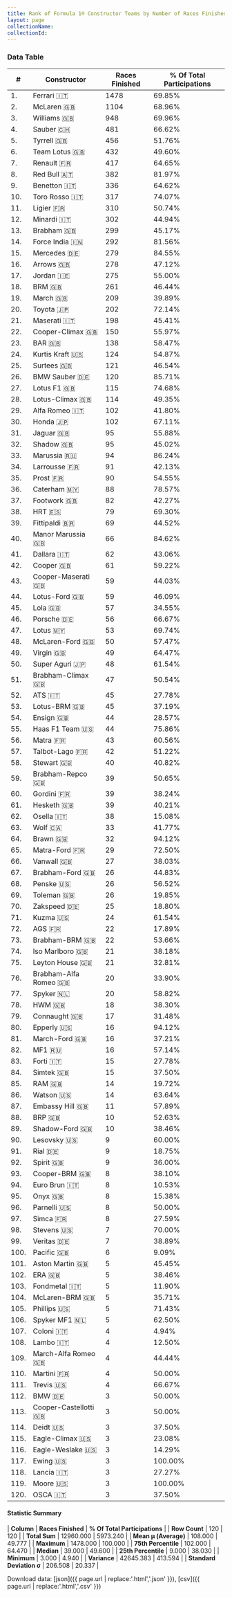 ```yaml
---
title: Rank of Formula 1® Constructor Teams by Number of Races Finished
layout: page
collectionName: 
collectionId: 
---
```




<canvas id="chart" width="400" height="180"></canvas>
<script>
var data = {
    "datasets": [
        {
            "backgroundColor": [
                "EB212E",
                "FCA13B",
                "EAE4ED",
                "0736A5",
                "274B72",
                "09630C",
                "FDE139",
                "121D32",
                "73C2FB",
                "2039C3",
                "0F5DBB",
                "1B1D1D",
                "243F73",
                "F6AFC1",
                "18A19B",
                "FFA500",
                "FFFF01",
                "144D44",
                "E53524",
                "D70028",
                "C0BEC3",
                "273027",
                "FFFFFF",
                "D33949",
                "888888",
                "20359D",
                "F6CA46",
                "025839",
                "B21827",
                "FFFFFF",
                "095921",
                "FA9B27",
                "5E0A16",
                "888888",
                "0D1773",
                "124411",
                "888888",
                "BE9D56",
                "888888",
                "5E0A16",
                "888888",
                "273027",
                "1A2446",
                "025839",
                "888888",
                "DDDDDD",
                "006400",
                "AAAAAA",
                "F60002",
                "E30010",
                "243F73",
                "888888",
                "457439",
                "888888",
                "CF0F18",
                "888888",
                "888888",
                "FFFFFF",
                "243F73",
                "888888",
                "FFFFFF",
                "888888",
                "A3805E",
                "E2F833",
                "3FB2B3",
                "336667",
                "07316F",
                "2077C9",
                "888888",
                "888888",
                "C4333B",
                "888888",
                "888888",
                "888888",
                "888888",
                "888888",
                "FFA500",
                "888888",
                "888888",
                "DBC75F",
                "888888",
                "343434",
                "888888",
                "888888",
                "888888",
                "FC8881",
                "888888",
                "888888",
                "888888",
                "888888",
                "888888",
                "888888",
                "888888",
                "888888",
                "888888",
                "888888",
                "888888",
                "888888",
                "888888",
                "888888",
                "888888",
                "888888",
                "888888",
                "888888",
                "888888",
                "FFA500",
                "888888",
                "888888",
                "888888",
                "888888",
                "888888",
                "888888",
                "888888",
                "888888",
                "888888",
                "1A284B",
                "888888",
                "888888",
                "888888",
                "888888"
            ],
            "borderColor": [
                "16191A",
                "0D1D20",
                "082957",
                "A17A5D",
                "444444",
                "444444",
                "424B52",
                "FDCC2F",
                "444444",
                "FC181D",
                "444444",
                "444444",
                "444444",
                "C81625",
                "D7D7D5",
                "444444",
                "444444",
                "444444",
                "444444",
                "444444",
                "444444",
                "444444",
                "444444",
                "444444",
                "444444",
                "444444",
                "444444",
                "444444",
                "444444",
                "444444",
                "444444",
                "444444",
                "444444",
                "444444",
                "444444",
                "444444",
                "444444",
                "444444",
                "444444",
                "444444",
                "444444",
                "444444",
                "444444",
                "444444",
                "444444",
                "444444",
                "444444",
                "444444",
                "444444",
                "444444",
                "444444",
                "444444",
                "444444",
                "444444",
                "4D4E52",
                "444444",
                "444444",
                "444444",
                "444444",
                "444444",
                "444444",
                "444444",
                "444444",
                "444444",
                "444444",
                "444444",
                "444444",
                "444444",
                "444444",
                "444444",
                "444444",
                "444444",
                "444444",
                "444444",
                "444444",
                "444444",
                "444444",
                "444444",
                "444444",
                "444444",
                "444444",
                "444444",
                "444444",
                "444444",
                "444444",
                "444444",
                "444444",
                "444444",
                "444444",
                "444444",
                "444444",
                "444444",
                "444444",
                "444444",
                "444444",
                "444444",
                "444444",
                "444444",
                "444444",
                "444444",
                "444444",
                "444444",
                "444444",
                "444444",
                "444444",
                "444444",
                "444444",
                "444444",
                "444444",
                "444444",
                "444444",
                "444444",
                "444444",
                "444444",
                "444444",
                "444444",
                "444444",
                "444444",
                "444444",
                "444444"
            ],
            "borderWidth": 1,
            "data": [
                1478.0,
                1104.0,
                948.0,
                481.0,
                456.0,
                432.0,
                417.0,
                382.0,
                336.0,
                317.0,
                310.0,
                302.0,
                299.0,
                292.0,
                279.0,
                278.0,
                275.0,
                261.0,
                209.0,
                202.0,
                198.0,
                150.0,
                138.0,
                124.0,
                121.0,
                120.0,
                115.0,
                114.0,
                102.0,
                102.0,
                95.0,
                95.0,
                94.0,
                91.0,
                90.0,
                88.0,
                82.0,
                79.0,
                69.0,
                66.0,
                62.0,
                61.0,
                59.0,
                59.0,
                57.0,
                56.0,
                53.0,
                50.0,
                49.0,
                48.0,
                47.0,
                45.0,
                45.0,
                44.0,
                44.0,
                43.0,
                42.0,
                40.0,
                39.0,
                39.0,
                39.0,
                38.0,
                33.0,
                32.0,
                29.0,
                27.0,
                26.0,
                26.0,
                26.0,
                25.0,
                24.0,
                22.0,
                22.0,
                21.0,
                21.0,
                20.0,
                20.0,
                18.0,
                17.0,
                16.0,
                16.0,
                16.0,
                15.0,
                15.0,
                14.0,
                14.0,
                11.0,
                10.0,
                10.0,
                9.0,
                9.0,
                9.0,
                8.0,
                8.0,
                8.0,
                8.0,
                8.0,
                7.0,
                7.0,
                6.0,
                5.0,
                5.0,
                5.0,
                5.0,
                5.0,
                5.0,
                4.0,
                4.0,
                4.0,
                4.0,
                4.0,
                3.0,
                3.0,
                3.0,
                3.0,
                3.0,
                3.0,
                3.0,
                3.0,
                3.0
            ],
            "label": "Races Finished"
        }
    ],
    "labels": [
        "Ferrari",
        "McLaren",
        "Williams",
        "Sauber",
        "Tyrrell",
        "Team Lotus",
        "Renault",
        "Red Bull",
        "Benetton",
        "Toro Rosso",
        "Ligier",
        "Minardi",
        "Brabham",
        "Force India",
        "Mercedes",
        "Arrows",
        "Jordan",
        "BRM",
        "March",
        "Toyota",
        "Maserati",
        "Cooper-Climax",
        "BAR",
        "Kurtis Kraft",
        "Surtees",
        "BMW Sauber",
        "Lotus F1",
        "Lotus-Climax",
        "Alfa Romeo",
        "Honda",
        "Jaguar",
        "Shadow",
        "Marussia",
        "Larrousse",
        "Prost",
        "Caterham",
        "Footwork",
        "HRT",
        "Fittipaldi",
        "Manor Marussia",
        "Dallara",
        "Cooper",
        "Cooper-Maserati",
        "Lotus-Ford",
        "Lola",
        "Porsche",
        "Lotus",
        "McLaren-Ford",
        "Virgin",
        "Super Aguri",
        "Brabham-Climax",
        "ATS",
        "Lotus-BRM",
        "Ensign",
        "Haas F1 Team",
        "Matra",
        "Talbot-Lago",
        "Stewart",
        "Brabham-Repco",
        "Gordini",
        "Hesketh",
        "Osella",
        "Wolf",
        "Brawn",
        "Matra-Ford",
        "Vanwall",
        "Brabham-Ford",
        "Penske",
        "Toleman",
        "Zakspeed",
        "Kuzma",
        "AGS",
        "Brabham-BRM",
        "Iso Marlboro",
        "Leyton House",
        "Brabham-Alfa Romeo",
        "Spyker",
        "HWM",
        "Connaught",
        "Epperly",
        "March-Ford",
        "MF1",
        "Forti",
        "Simtek",
        "RAM",
        "Watson",
        "Embassy Hill",
        "BRP",
        "Shadow-Ford",
        "Lesovsky",
        "Rial",
        "Spirit",
        "Cooper-BRM",
        "Euro Brun",
        "Onyx",
        "Parnelli",
        "Simca",
        "Stevens",
        "Veritas",
        "Pacific",
        "Aston Martin",
        "ERA",
        "Fondmetal",
        "McLaren-BRM",
        "Phillips",
        "Spyker MF1",
        "Coloni",
        "Lambo",
        "March-Alfa Romeo",
        "Martini",
        "Trevis",
        "BMW",
        "Cooper-Castellotti",
        "Deidt",
        "Eagle-Climax",
        "Eagle-Weslake",
        "Ewing",
        "Lancia",
        "Moore",
        "OSCA"
    ]
};
var options = {
  legend: {
    display: false
  },
  scales: {
    xAxes: [{
      ticks: {
        beginAtZero: true,
        maxRotation: 180,
        display: window.innerWidth > 800
      }
    }],
    yAxes: [{
      ticks: {
        beginAtZero: true
      }
    }]
  },
  onResize: function(chart, size) {
    chart.options.scales.xAxes[0].ticks.display = size.width > 800;
  }
};
var chart = new Chart("chart", {
    data: data,
    type: 'bar',
    options: options
});
</script>



### Data Table

| # | Constructor | Races Finished | % Of Total Participations |
|--|--|--|--|
| 1. | Ferrari 🇮🇹 | 1478 | 69.85% |
| 2. | McLaren 🇬🇧 | 1104 | 68.96% |
| 3. | Williams 🇬🇧 | 948 | 69.96% |
| 4. | Sauber 🇨🇭 | 481 | 66.62% |
| 5. | Tyrrell 🇬🇧 | 456 | 51.76% |
| 6. | Team Lotus 🇬🇧 | 432 | 49.60% |
| 7. | Renault 🇫🇷 | 417 | 64.65% |
| 8. | Red Bull 🇦🇹 | 382 | 81.97% |
| 9. | Benetton 🇮🇹 | 336 | 64.62% |
| 10. | Toro Rosso 🇮🇹 | 317 | 74.07% |
| 11. | Ligier 🇫🇷 | 310 | 50.74% |
| 12. | Minardi 🇮🇹 | 302 | 44.94% |
| 13. | Brabham 🇬🇧 | 299 | 45.17% |
| 14. | Force India 🇮🇳 | 292 | 81.56% |
| 15. | Mercedes 🇩🇪 | 279 | 84.55% |
| 16. | Arrows 🇬🇧 | 278 | 47.12% |
| 17. | Jordan 🇮🇪 | 275 | 55.00% |
| 18. | BRM 🇬🇧 | 261 | 46.44% |
| 19. | March 🇬🇧 | 209 | 39.89% |
| 20. | Toyota 🇯🇵 | 202 | 72.14% |
| 21. | Maserati 🇮🇹 | 198 | 45.41% |
| 22. | Cooper-Climax 🇬🇧 | 150 | 55.97% |
| 23. | BAR 🇬🇧 | 138 | 58.47% |
| 24. | Kurtis Kraft 🇺🇸 | 124 | 54.87% |
| 25. | Surtees 🇬🇧 | 121 | 46.54% |
| 26. | BMW Sauber 🇩🇪 | 120 | 85.71% |
| 27. | Lotus F1 🇬🇧 | 115 | 74.68% |
| 28. | Lotus-Climax 🇬🇧 | 114 | 49.35% |
| 29. | Alfa Romeo 🇮🇹 | 102 | 41.80% |
| 30. | Honda 🇯🇵 | 102 | 67.11% |
| 31. | Jaguar 🇬🇧 | 95 | 55.88% |
| 32. | Shadow 🇬🇧 | 95 | 45.02% |
| 33. | Marussia 🇷🇺 | 94 | 86.24% |
| 34. | Larrousse 🇫🇷 | 91 | 42.13% |
| 35. | Prost 🇫🇷 | 90 | 54.55% |
| 36. | Caterham 🇲🇾 | 88 | 78.57% |
| 37. | Footwork 🇬🇧 | 82 | 42.27% |
| 38. | HRT 🇪🇸 | 79 | 69.30% |
| 39. | Fittipaldi 🇧🇷 | 69 | 44.52% |
| 40. | Manor Marussia 🇬🇧 | 66 | 84.62% |
| 41. | Dallara 🇮🇹 | 62 | 43.06% |
| 42. | Cooper 🇬🇧 | 61 | 59.22% |
| 43. | Cooper-Maserati 🇬🇧 | 59 | 44.03% |
| 44. | Lotus-Ford 🇬🇧 | 59 | 46.09% |
| 45. | Lola 🇬🇧 | 57 | 34.55% |
| 46. | Porsche 🇩🇪 | 56 | 66.67% |
| 47. | Lotus 🇲🇾 | 53 | 69.74% |
| 48. | McLaren-Ford 🇬🇧 | 50 | 57.47% |
| 49. | Virgin 🇬🇧 | 49 | 64.47% |
| 50. | Super Aguri 🇯🇵 | 48 | 61.54% |
| 51. | Brabham-Climax 🇬🇧 | 47 | 50.54% |
| 52. | ATS 🇮🇹 | 45 | 27.78% |
| 53. | Lotus-BRM 🇬🇧 | 45 | 37.19% |
| 54. | Ensign 🇬🇧 | 44 | 28.57% |
| 55. | Haas F1 Team 🇺🇸 | 44 | 75.86% |
| 56. | Matra 🇫🇷 | 43 | 60.56% |
| 57. | Talbot-Lago 🇫🇷 | 42 | 51.22% |
| 58. | Stewart 🇬🇧 | 40 | 40.82% |
| 59. | Brabham-Repco 🇬🇧 | 39 | 50.65% |
| 60. | Gordini 🇫🇷 | 39 | 38.24% |
| 61. | Hesketh 🇬🇧 | 39 | 40.21% |
| 62. | Osella 🇮🇹 | 38 | 15.08% |
| 63. | Wolf 🇨🇦 | 33 | 41.77% |
| 64. | Brawn 🇬🇧 | 32 | 94.12% |
| 65. | Matra-Ford 🇫🇷 | 29 | 72.50% |
| 66. | Vanwall 🇬🇧 | 27 | 38.03% |
| 67. | Brabham-Ford 🇬🇧 | 26 | 44.83% |
| 68. | Penske 🇺🇸 | 26 | 56.52% |
| 69. | Toleman 🇬🇧 | 26 | 19.85% |
| 70. | Zakspeed 🇩🇪 | 25 | 18.80% |
| 71. | Kuzma 🇺🇸 | 24 | 61.54% |
| 72. | AGS 🇫🇷 | 22 | 17.89% |
| 73. | Brabham-BRM 🇬🇧 | 22 | 53.66% |
| 74. | Iso Marlboro 🇬🇧 | 21 | 38.18% |
| 75. | Leyton House 🇬🇧 | 21 | 32.81% |
| 76. | Brabham-Alfa Romeo 🇬🇧 | 20 | 33.90% |
| 77. | Spyker 🇳🇱 | 20 | 58.82% |
| 78. | HWM 🇬🇧 | 18 | 38.30% |
| 79. | Connaught 🇬🇧 | 17 | 31.48% |
| 80. | Epperly 🇺🇸 | 16 | 94.12% |
| 81. | March-Ford 🇬🇧 | 16 | 37.21% |
| 82. | MF1 🇷🇺 | 16 | 57.14% |
| 83. | Forti 🇮🇹 | 15 | 27.78% |
| 84. | Simtek 🇬🇧 | 15 | 37.50% |
| 85. | RAM 🇬🇧 | 14 | 19.72% |
| 86. | Watson 🇺🇸 | 14 | 63.64% |
| 87. | Embassy Hill 🇬🇧 | 11 | 57.89% |
| 88. | BRP 🇬🇧 | 10 | 52.63% |
| 89. | Shadow-Ford 🇬🇧 | 10 | 38.46% |
| 90. | Lesovsky 🇺🇸 | 9 | 60.00% |
| 91. | Rial 🇩🇪 | 9 | 18.75% |
| 92. | Spirit 🇬🇧 | 9 | 36.00% |
| 93. | Cooper-BRM 🇬🇧 | 8 | 38.10% |
| 94. | Euro Brun 🇮🇹 | 8 | 10.53% |
| 95. | Onyx 🇬🇧 | 8 | 15.38% |
| 96. | Parnelli 🇺🇸 | 8 | 50.00% |
| 97. | Simca 🇫🇷 | 8 | 27.59% |
| 98. | Stevens 🇺🇸 | 7 | 70.00% |
| 99. | Veritas 🇩🇪 | 7 | 38.89% |
| 100. | Pacific 🇬🇧 | 6 | 9.09% |
| 101. | Aston Martin 🇬🇧 | 5 | 45.45% |
| 102. | ERA 🇬🇧 | 5 | 38.46% |
| 103. | Fondmetal 🇮🇹 | 5 | 11.90% |
| 104. | McLaren-BRM 🇬🇧 | 5 | 35.71% |
| 105. | Phillips 🇺🇸 | 5 | 71.43% |
| 106. | Spyker MF1 🇳🇱 | 5 | 62.50% |
| 107. | Coloni 🇮🇹 | 4 | 4.94% |
| 108. | Lambo 🇮🇹 | 4 | 12.50% |
| 109. | March-Alfa Romeo 🇬🇧 | 4 | 44.44% |
| 110. | Martini 🇫🇷 | 4 | 50.00% |
| 111. | Trevis 🇺🇸 | 4 | 66.67% |
| 112. | BMW 🇩🇪 | 3 | 50.00% |
| 113. | Cooper-Castellotti 🇬🇧 | 3 | 50.00% |
| 114. | Deidt 🇺🇸 | 3 | 37.50% |
| 115. | Eagle-Climax 🇺🇸 | 3 | 23.08% |
| 116. | Eagle-Weslake 🇺🇸 | 3 | 14.29% |
| 117. | Ewing 🇺🇸 | 3 | 100.00% |
| 118. | Lancia 🇮🇹 | 3 | 27.27% |
| 119. | Moore 🇺🇸 | 3 | 100.00% |
| 120. | OSCA 🇮🇹 | 3 | 37.50% |

#### Statistic Summary

| **Column** | **Races Finished** | **% Of Total Participations** |
| **Row Count** | 120 | 120 |
| **Total Sum** | 12960.000 | 5973.240 |
| **Mean μ (Average)** | 108.000 | 49.777 |
| **Maximum** | 1478.000 | 100.000 |
| **75th Percentile** | 102.000 | 64.470 |
| **Median** | 39.000 | 49.600 |
| **25th Percentile** | 9.000 | 38.030 |
| **Minimum** | 3.000 | 4.940 |
| **Variance** | 42645.383 | 413.594 |
| **Standard Deviation σ** | 206.508 | 20.337 |

Download data: [json]({{ page.url | replace:'.html','.json' }}), [csv]({{ page.url | replace:'.html','.csv' }})
